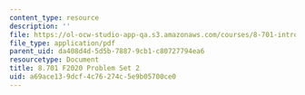 ```yaml
---
content_type: resource
description: ''
file: https://ol-ocw-studio-app-qa.s3.amazonaws.com/courses/8-701-introduction-to-nuclear-and-particle-physics-fall-2020/a69ace139dcf4c76274c5e9b05700ce0_MIT8_701F20_pset2.pdf
file_type: application/pdf
parent_uid: da408d4d-5d5b-7887-9cb1-c80727794ea6
resourcetype: Document
title: 8.701 F2020 Problem Set 2
uid: a69ace13-9dcf-4c76-274c-5e9b05700ce0
---
```

